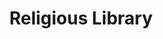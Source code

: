 ---
pid: ch781
title: Religious Library
location_transcription: "(already exists outside: Nat'l Museum of American Jewish
  History)"
coordinates: "[-75.148469471593, 39.95018110112]"
zipcode: '11021'
gen_neighborhood: 
neighborhood: 
outside_phl: 'Great Neck NY '
age: '26'
age_range: 20-29
instagram: 
image_file_name: ch_781.jpg
proposal_transcription: I'm a Jew from NYC. All of the Jewish museums in NYC are (almost)
  hidden away. But this museum - and the monument, dedicated by Jewish org.s - way
  one of the 1st things I saw here. Massive! Representation! Yes! There aren't enough
  loud proclamations by and for women, POC, immigrants, Jews, LGBT, etc. There needs
  to be more. Seeing this one made me feel something special the everyone should.
  Philly- and America - should belong to all of us.
topic: African Americans,Latinx,Immigration,Inclusivity,Women,Race Ethnicity
topic_summary: 0, 0, 0, 0, 0, 0, 0
type: Other No Form
keywords_other: women, POC, immigrants, Jewish, LGBT
credit: Joshua Franklin
image_labels: 
twitter: 
facebook: 
permalink: "/monuments/ch781/"
layout: item-page
---